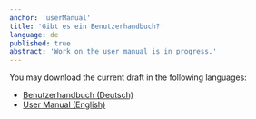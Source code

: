 ```yaml
---
anchor: 'userManual'
title: 'Gibt es ein Benutzerhandbuch?'
language: de
published: true
abstract: 'Work on the user manual is in progress.'
---
```

You may download the current draft in the following languages:

* <a href="/resources/Cryptomator Benutzerhandbuch.pdf">Benutzerhandbuch (Deutsch)</a>
* <a href="/resources/Cryptomator User Manual.pdf">User Manual (English)</a>
